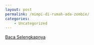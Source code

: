```yaml
---
layout: post
permalink: /mimpi-di-rumah-ada-zombie/
categories:
    - Uncategorized
---
```


[Baca Selengkapnya](/01)